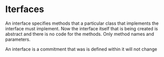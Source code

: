 # Iterfaces 

An interface specifies methods that a particular class that implements the interface
must implement. Now the interface itself that is being created is abstract and there is 
no code for the methods. Only method names and parameters.

An interface is a commitment that was is defined within it will not change